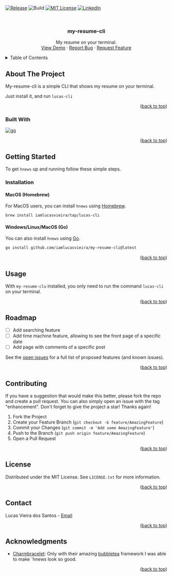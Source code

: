 <a name="readme-top"></a>


[![Release][release-shield]][release-url]
![Build][build-shield]
[![MIT License][license-shield]][license-url]
[![LinkedIn][linkedin-shield]][linkedin-url]



<!-- PROJECT LOGO -->
<br />
<div align="center">
  <!-- <a href="https://github.com/github_username/hnews">
    <img src="images/logo.png" alt="Logo" width="80" height="80">
  </a>   -->

<h3 align="center">my-resume-cli</h3>

  <p align="center">
    My resume on your terminal.
    <!--<a href="https://github.com/github_username/hnews"><strong>Explore the docs »</strong></a>-->
    <br />
    <a href="https://github.com/github_username/hnews">View Demo</a>
    ·
    <a href="https://github.com/iamlucasvieira/hnews/issues">Report Bug</a>
    ·
    <a href="https://github.com/iamlucasvieira/hnews/issues">Request Feature</a>
  </p>
</div>



<!-- TABLE OF CONTENTS -->
<details>
  <summary>Table of Contents</summary>
  <ol>
    <li>
      <a href="#about-the-project">About The Project</a>
      <ul>
        <li><a href="#built-with">Built With</a></li>
      </ul>
    </li>
    <li>
      <a href="#getting-started">Getting Started</a>
      <ul>
        <li><a href="#prerequisites">Prerequisites</a></li>
        <li><a href="#installation">Installation</a></li>
      </ul>
    </li>
    <li><a href="#usage">Usage</a></li>
    <li><a href="#roadmap">Roadmap</a></li>
    <li><a href="#contributing">Contributing</a></li>
    <li><a href="#license">License</a></li>
    <li><a href="#contact">Contact</a></li>
    <li><a href="#acknowledgments">Acknowledgments</a></li>
  </ol>
</details>



<!-- ABOUT THE PROJECT -->
## About The Project
My-resume-cli is a simple CLI that shows my resume on your terminal.

Just install it, and run `lucas-cli`


<p align="right">(<a href="#readme-top">back to top</a>)</p>

### Built With
[![go][go]][go-url]

<p align="right">(<a href="#readme-top">back to top</a>)</p>



<!-- GETTING STARTED -->
## Getting Started

To get `hnews` up and running follow these simple steps.

### Installation

#### MacOS (Homebrew)
For MacOS users, you can install `hnews` using [Homebrew](https://brew.sh/).
```sh
brew install iamlucasvieira/tap/lucas-cli
```

#### Windows/Linux/MacOS (Go)

You can also install `hnews` using [Go](https://golang.org/).

```sh
go install github.com/iamlucasvieira/my-resume-cli@latest
```



<p align="right">(<a href="#readme-top">back to top</a>)</p>



<!-- USAGE EXAMPLES -->
## Usage

With `my-resume-clu` installed, you only need to run the command `lucas-cli` on your terminal.


<p align="right">(<a href="#readme-top">back to top</a>)</p>



<!-- ROADMAP -->
## Roadmap
- [ ] Add searching feature
- [ ] Add time machine feature, allowing to see the front page of a specific date
- [ ] Add page with comments of a specific post

See the [open issues](https://github.com/iamlucasvieira/hnews/issues) for a full list of proposed features (and known issues).

<p align="right">(<a href="#readme-top">back to top</a>)</p>



<!-- CONTRIBUTING -->
## Contributing
If you have a suggestion that would make this better, please fork the repo and create a pull request. You can also simply open an issue with the tag "enhancement".
Don't forget to give the project a star! Thanks again!

1. Fork the Project
2. Create your Feature Branch (`git checkout -b feature/AmazingFeature`)
3. Commit your Changes (`git commit -m 'Add some AmazingFeature'`)
4. Push to the Branch (`git push origin feature/AmazingFeature`)
5. Open a Pull Request

<p align="right">(<a href="#readme-top">back to top</a>)</p>



<!-- LICENSE -->
## License

Distributed under the MIT License. See `LICENSE.txt` for more information.

<p align="right">(<a href="#readme-top">back to top</a>)</p>



<!-- CONTACT -->
## Contact

Lucas Vieira dos Santos - [Email](mailto:lucas6eng@gmail.com)

<p align="right">(<a href="#readme-top">back to top</a>)</p>



<!-- ACKNOWLEDGMENTS -->
## Acknowledgments

* [Charmbracelet](https://charm.sh/): Only with their amazing [bubbletea](https://github.com/charmbracelet/bubbletea) framework I was able to make `hnews look so good.

<p align="right">(<a href="#readme-top">back to top</a>)</p>



<!-- MARKDOWN LINKS & IMAGES -->
<!-- https://www.markdownguide.org/basic-syntax/#reference-style-links -->
[license-shield]: https://img.shields.io/github/license/iamlucasvieira/hnews?style=for-the-badge
[license-url]: https://github.com/iamlucasvieira/hnews/blob/master/LICENSE.txt
[linkedin-shield]: https://img.shields.io/badge/-LinkedIn-black.svg?style=for-the-badge&logo=linkedin&colorB=555
[linkedin-url]: https://www.linkedin.com/in/iamlucasvieira/
[release-shield]: https://img.shields.io/github/release/iamlucasvieira/hnews.svg?style=for-the-badge
[release-url]: https://github.com/iamlucasvieira/hnews/releases
[build-shield]: https://img.shields.io/github/actions/workflow/status/iamlucasvieira/hnews/gotest.yml?style=for-the-badge
[build-url]: https://github.com/iamlucasvieira/hnews/actions
[product-demo]: demo.gif
[go]: https://img.shields.io/badge/go-000000?style=for-the-badge&logo=go&logoColor=white
[go-url]: https://nextjs.org/
[hn-url]: https://news.ycombinator.com/